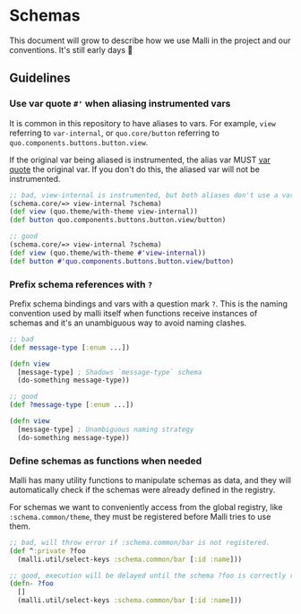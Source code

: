 # Schemas

This document will grow to describe how we use Malli in the project and our
conventions. It's still early days 🐪

## Guidelines
### Use var quote `#'` when aliasing instrumented vars

It is common in this repository to have aliases to vars. For example, `view`
referring to `var-internal`, or `quo.core/button` referring to
`quo.components.buttons.button.view`.

If the original var being aliased is instrumented, the alias var MUST [var
quote](https://clojure.org/guides/weird_characters#_var_quote) the original var.
If you don't do this, the aliased var will not be instrumented.

```clojure
;; bad, view-internal is instrumented, but both aliases don't use a var quote.
(schema.core/=> view-internal ?schema)
(def view (quo.theme/with-theme view-internal))
(def button quo.components.buttons.button.view/button)

;; good
(schema.core/=> view-internal ?schema)
(def view (quo.theme/with-theme #'view-internal))
(def button #'quo.components.buttons.button.view/button)
```

### Prefix schema references with `?`

Prefix schema bindings and vars with a question mark `?`. This is the naming
convention used by malli itself when functions receive instances of schemas and
it's an unambiguous way to avoid naming clashes.

```clojure
;; bad
(def message-type [:enum ...])

(defn view
  [message-type] ; Shadows `message-type` schema
  (do-something message-type))

;; good
(def ?message-type [:enum ...])

(defn view
  [message-type] ; Unambiguous naming strategy
  (do-something message-type))
```

### Define schemas as functions when needed

Malli has many utility functions to manipulate schemas as data, and they will
automatically check if the schemas were already defined in the registry.

For schemas we want to conveniently access from the global registry, like
`:schema.common/theme`, they must be registered before Malli tries to use them.

```clojure
;; bad, will throw error if :schema.common/bar is not registered.
(def ^:private ?foo
  (malli.util/select-keys :schema.common/bar [:id :name]))

;; good, execution will be delayed until the schema ?foo is correctly registered.
(defn- ?foo
  []
  (malli.util/select-keys :schema.common/bar [:id :name]))
```
